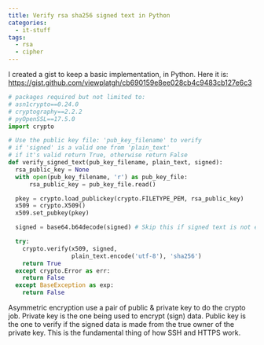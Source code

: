 ```yaml
---
title: Verify rsa sha256 signed text in Python
categories:
  - it-stuff
tags:
  - rsa
  - cipher
---
```


I created a gist to keep a basic implementation, in Python. Here it is: https://gist.github.com/viewplatgh/cb690159e8ee028cb4c9483cb127e6c3

```python
# packages required but not limited to:
# asn1crypto==0.24.0
# cryptography==2.2.2
# pyOpenSSL==17.5.0
import crypto

# Use the public key file: 'pub_key_filename' to verify
# if 'signed' is a valid one from 'plain_text'
# if it's valid return True, otherwise return False
def verify_signed_text(pub_key_filename, plain_text, signed):
  rsa_public_key = None
  with open(pub_key_filename, 'r') as pub_key_file:
      rsa_public_key = pub_key_file.read()

  pkey = crypto.load_publickey(crypto.FILETYPE_PEM, rsa_public_key)
  x509 = crypto.X509()
  x509.set_pubkey(pkey)

  signed = base64.b64decode(signed) # Skip this if signed text is not encoded

  try:
    crypto.verify(x509, signed,
                  plain_text.encode('utf-8'), 'sha256')
    return True
  except crypto.Error as err:
    return False
  except BaseException as exp:
    return False
```

Asymmetric encryption use a pair of public & private key to do the crypto job. Private key is the one being used to encrypt (sign) data. Public key is the one to verify if the signed data is made from the true owner of the private key. This is the fundamental thing of how SSH and HTTPS work.
